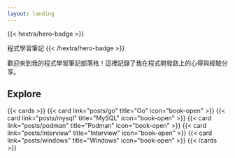 ```yaml
---
layout: landing
---
```


{{< hextra/hero-badge >}}
  <div class="w-2 h-2 rounded-full bg-primary-400"></div>
  <span>程式學習筆記</span>
  {{< /hextra/hero-badge >}}

歡迎來到我的程式學習筆記部落格！這裡記錄了我在程式開發路上的心得與經驗分享。

## Explore

{{< cards >}}
  {{< card link="posts/go" title="Go" icon="book-open" >}}
  {{< card link="posts/mysql" title="MySQL" icon="book-open" >}}
  {{< card link="posts/podman" title="Podman" icon="book-open" >}}
  {{< card link="posts/interview" title="Interview" icon="book-open" >}}
  {{< card link="posts/windows" title="Windows" icon="book-open" >}}
{{< /cards >}}